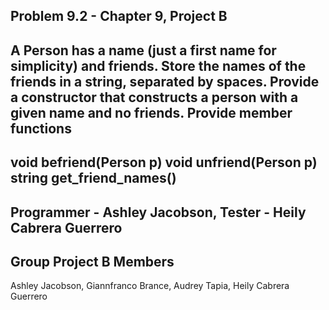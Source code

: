 Problem 9.2 - Chapter 9, Project B
---------------------------------------------
A Person has a name (just a first name for simplicity) and friends.
Store the names of the friends in a string, separated by spaces.
Provide a constructor that constructs a person with a given name and no friends.
Provide member functions
---------------------------------------------
void befriend(Person p)
void unfriend(Person p)
string get_friend_names()
---------------------------------------------
Programmer - Ashley Jacobson,
Tester - Heily Cabrera Guerrero
---------------------------------------------
Group Project B 
Members
---------------------------------------------
Ashley Jacobson,
Giannfranco Brance,
Audrey Tapia,
Heily Cabrera Guerrero
